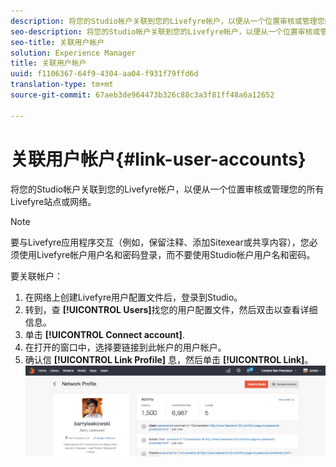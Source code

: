 ```yaml
---
description: 将您的Studio帐户关联到您的Livefyre帐户，以便从一个位置审核或管理您的所有Livefyre站点或网络。
seo-description: 将您的Studio帐户关联到您的Livefyre帐户，以便从一个位置审核或管理您的所有Livefyre站点或网络。
seo-title: 关联用户帐户
solution: Experience Manager
title: 关联用户帐户
uuid: f1106367-64f9-4304-aa04-f931f79ffd6d
translation-type: tm+mt
source-git-commit: 67aeb3de964473b326c88c3a3f81ff48a6a12652

---
```



# 关联用户帐户{#link-user-accounts}

将您的Studio帐户关联到您的Livefyre帐户，以便从一个位置审核或管理您的所有Livefyre站点或网络。

>[!NOTE]
>
>要与Livefyre应用程序交互（例如，保留注释、添加Sitexear或共享内容），您必须使用Livefyre帐户用户名和密码登录，而不要使用Studio帐户用户名和密码。

要关联帐户：

1. 在网络上创建Livefyre用户配置文件后，登录到Studio。
1. 转到，查 **[!UICONTROL Users]**&#x200B;找您的用户配置文件，然后双击以查看详细信息。
1. 单击 **[!UICONTROL Connect account]**.
1. 在打开的窗口中，选择要链接到此帐户的用户帐户。
1. 确认信 **[!UICONTROL Link Profile]** 息，然后单击 **[!UICONTROL Link]**。 ![](assets/UsersConnectAccount-1024x311.png)

